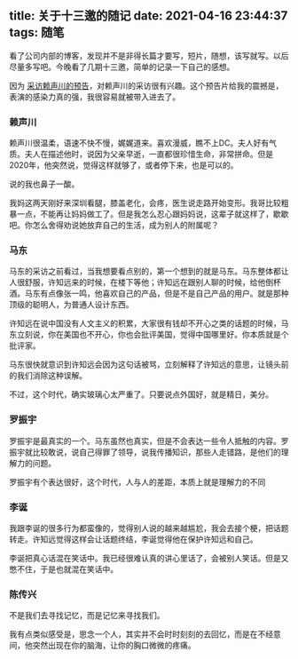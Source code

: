 title: 关于十三邀的随记
date: 2021-04-16 23:44:37
tags: 随笔
---

看了公司内部的博客，发现并不是非得长篇才要写，短片，随想，该写就写。以后尽量多写吧。今晚看了几期十三邀，简单的记录一下自己的感想。<!--more-->

因为 [采访赖声川的预告](https://www.bilibili.com/video/BV1fX4y1u7j5)，对赖声川的采访很有兴趣。这个预告片给我的震撼是，表演的感染力真的强，我很容易就被带入进去了。

### 赖声川

赖声川很温柔，语速不快不慢，娓娓道来。喜欢漫威，瞧不上DC。夫人好有气质。夫人在描述他时，说因为父亲早逝，一直都很珍惜生命，非常拼命。但是2020年，他突然说，觉得这样就够了，或者停下来，也是可以的。

说的我也鼻子一酸。

我妈这两天刚好来深圳看腿，膝盖老化，会疼，医生说走路开始变形。我哥比较粗暴一点，不能再让妈妈做工了。但是我怎么忍心跟妈妈说，这辈子就这样了，歇歇吧。你怎么舍得劝说她放弃自己的生活，成为别人的附属呢？

### 马东

马东的采访之前看过，当我想要看点别的，第一个想到的就是马东。马东整体都让人很舒服，许知远来的时候，在楼下等他；许知远在跟别人聊的时候，给他倒杯酒。马东有点像张一鸣，他喜欢自己的产品，但是不是自己产品的用户。就是那种顶级的聪明人，为普通人设计东西。

许知远在说中国没有人文主义的积累，大家很有钱却不开心之类的话题的时候，马东立刻说，你在美国也不开心，你也会批评美国，觉得中国哪里好。你本质就是个批评家。

马东很快就意识到许知远会因为这句话被骂，立刻解释了许知远的意思，让镜头前的我们消除这种误解。

不过，这个时代，确实玻璃心太严重了。只要说点外国好，就是精日，美分。

### 罗振宇

罗振宇是最真实的一个。马东虽然也真实，但是不会表达一些令人抵触的内容。罗振宇就比较敢说，说自己得罪了领导，说我传播知识，那些人走错路，是他们的理解力的问题。

罗振宇有个表达很好，这个时代，人与人的差距，本质上就是理解力的不同

### 李诞

我跟李诞的很多行为都蛮像的，觉得别人说的越来越尴尬，我会去接个梗，把话题转走。许知远觉得这样会让话题终结，李诞觉得他在保护许知远和自己。

李诞把真心话混在笑话中。我已经很难认真的讲心里话了，会被别人笑话。但是又憋不住，于是也就混在笑话中。

### 陈传兴

不是我们去寻找记忆，而是记忆来寻找我们。

我有点类似感受是，思念一个人，其实并不会时时刻刻的去回忆，而是在不经意间，他突然出现在你的脑海，让你的胸口微微的疼痛。

